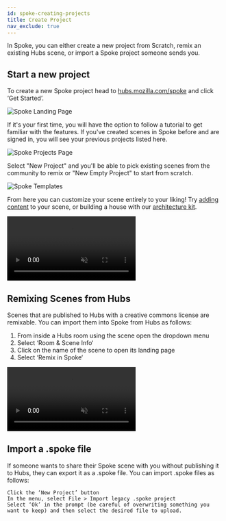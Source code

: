 ```yaml
---
id: spoke-creating-projects
title: Create Project
nav_exclude: true
---
```

In Spoke, you can either create a new project from Scratch, remix an existing Hubs scene, or import a Spoke project someone sends you. 

## Start a new project

To create a new Spoke project head to [hubs.mozilla.com/spoke](https://hubs.mozilla.com/spoke) and click ‘Get Started’.

![Spoke Landing Page](img/spoke-landing-page.jpeg)

If it's your first time, you will have the option to follow a tutorial to get familiar with the features. If you've created scenes in Spoke before and are signed in, you will see your previous projects listed here.

![Spoke Projects Page](img/spoke-projects-page-welcome.jpeg)

Select "New Project" and you'll be able to pick existing scenes from the community to remix or "New Empty Project" to start from scratch.

![Spoke Templates](img/spoke-template.jpeg)

 From here you can customize your scene entirely to your liking! Try [adding content](./spoke-adding-scene-content.md) to your scene, or building a house with our [architecture kit](./spoke-architecture-kit.md).

 <video autoplay loop muted controls >
  <source src="img/spoke-rock-kit.mp4" type="video/mp4">
  <img src="img/spoke-interface.jpeg" alt="Screenshot of the Spoke Interface">
  Your browser does not support HTML5 video.
</video>


## Remixing Scenes from Hubs

Scenes that are published to Hubs with a creative commons license are remixable. You can import them into Spoke from Hubs as follows:
     
  1. From inside a Hubs room using the scene open the dropdown menu
  2. Select ‘Room & Scene Info‘
  3. Click on the name of the scene to open its landing page
  4. Select ‘Remix in Spoke‘

 <video autoplay loop muted controls >
  <source src="img/hubs-scene-remix.mp4" type="video/mp4">
  <img src="img/spoke-scene-remixing.jpeg" alt="Screenshot of the scene remixing screen">
  Your browser does not support HTML5 video.
</video>

##  Import a .spoke file

If someone wants to share their Spoke scene with you without publishing it to Hubs, they can export it as a .spoke file. You can import .spoke files as follows:

    Click the ‘New Project’ button
    In the menu, select File > Import legacy .spoke project
    Select ‘Ok’ in the prompt (be careful of overwriting something you want to keep) and then select the desired file to upload.

    
